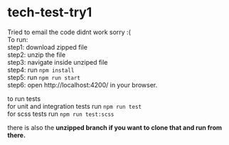 # tech-test-try1
Tried to email the code didnt work sorry :( <br />
To run:<br />
step1: download zipped file <br />
step2: unzip the file <br />
step3: navigate inside unziped file<br />
step4: run `npm install` <br />
step5: run `npm run start`<br />
step6: open http://localhost:4200/ in your browser.<br />

to run tests <br />
for unit and integration tests run `npm run test`<br />
for scss tests run `npm run test:scss`<br />

there is also the <b>unzipped branch<b> if you want to clone that and run from there.

